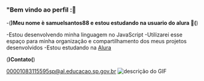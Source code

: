 ### "Bem vindo ao perfil :💟
-(**)Meu nome è samuelsantos88 e estou estudando na usuario do alura 🖤(**)

-Estou desenvolvendo minha linguagem no JavaScript
-Utilizarei esse espaço para minha organizaçâo e compartilhamento dos meus projetos desenvolvidos
-Estou estudando na [Alura](https://www.alura.com.br)

(**)Contato(**)

00001083115595sp@al.educacao.sp.gov.br
![descrição do GIF](https://media1.tenor.com/m/ooaOJO2KUrMAAAAC/jjk-jujutsu-kaisen.gif)
